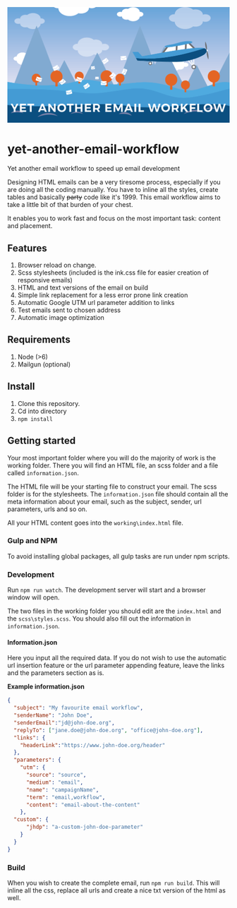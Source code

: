 ![Yet another email workflow header](https://github.com/rabarbara/yet-another-email-workflow/blob/master/working/img/yaew.png "Yet another email workflwow")

# yet-another-email-workflow
Yet another email workflow to speed up email development

Designing HTML emails can be a very tiresome process, especially if you are doing all the coding manually. You have to inline all the styles, create tables and basically ~~party~~ code like it's 1999. This email workflow aims to take a little bit of that burden of your chest.

It enables you to work fast and focus on the most important task: content and placement.


## Features

1. Browser reload on change.
2. Scss stylesheets (included is the ink.css file for easier creation of responsive emails)
3. HTML and text versions of the email on build
4. Simple link replacement for a less error prone link creation
5. Automatic Google UTM url parameter addition to links
6. Test emails sent to chosen address
7. Automatic image optimization


## Requirements

1. Node (>6)
2. Mailgun (optional)


## Install

1. Clone this repository.
2. Cd into directory
3. `npm install`


## Getting started

Your most important folder where you will do the majority of work is the working folder.
There you will find an HTML file, an scss folder and a file called `information.json`.

The HTML file will be your starting file to construct your email. The scss folder is for the stylesheets.
The `information.json` file should contain all the meta information about your email, such as the subject, sender, url parameters, urls and so on.

All your HTML content goes into the `working\index.html` file.

### Gulp and NPM

To avoid installing global packages, all gulp tasks are run under npm scripts.

### Development

Run `npm run watch`. The development server will start and a browser window will open.

The two files in the working folder you should edit are the `index.html` and the `scss\styles.scss`.
You should also fill out the information in `information.json`.

#### Information.json

Here you input all the required data. If you do not wish to use the automatic url insertion feature or the url parameter appending feature, leave the links and the parameters section as is.

**Example information.json**

```json
{
  "subject": "My favourite email workflow",
  "senderName": "John Doe",
  "senderEmail":"jd@john-doe.org",
  "replyTo": ["jane.doe@john-doe.org", "office@john-doe.org"],
  "links": {
    "headerLink":"https://www.john-doe.org/header"
  },
  "parameters": {
    "utm": {
      "source": "source",
      "medium": "email",
      "name": "campaignName",
      "term": "email,workflow",
      "content": "email-about-the-content"
    },
  "custom": {
      "jhdp": "a-custom-john-doe-parameter"
    }
  }
}

```

### Build

When you wish to create the complete email, run `npm run build`. This will inline all the css, replace all urls and create a nice txt version of the html as well.
